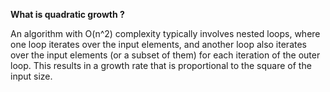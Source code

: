 **What is quadratic growth ?**

An algorithm with O(n^2) complexity typically involves nested loops, where one loop iterates over the input elements, and another loop also iterates over the input elements (or a subset of them) for each iteration of the outer loop. This results in a growth rate that is proportional to the square of the input size.